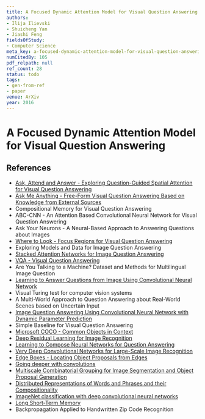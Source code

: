 ```yaml
---
title: A Focused Dynamic Attention Model for Visual Question Answering
authors:
- Ilija Ilievski
- Shuicheng Yan
- Jiashi Feng
fieldsOfStudy:
- Computer Science
meta_key: a-focused-dynamic-attention-model-for-visual-question-answering
numCitedBy: 105
pdf_relpath: null
ref_count: 28
status: todo
tags:
- gen-from-ref
- paper
venue: ArXiv
year: 2016
---
```


# A Focused Dynamic Attention Model for Visual Question Answering

## References

- [Ask, Attend and Answer - Exploring Question-Guided Spatial Attention for Visual Question Answering](./ask-attend-and-answer-exploring-question-guided-spatial-attention-for-visual-question-answering.md)
- [Ask Me Anything - Free-Form Visual Question Answering Based on Knowledge from External Sources](./ask-me-anything-free-form-visual-question-answering-based-on-knowledge-from-external-sources.md)
- Compositional Memory for Visual Question Answering
- ABC-CNN - An Attention Based Convolutional Neural Network for Visual Question Answering
- Ask Your Neurons - A Neural-Based Approach to Answering Questions about Images
- [Where to Look - Focus Regions for Visual Question Answering](./where-to-look-focus-regions-for-visual-question-answering.md)
- Exploring Models and Data for Image Question Answering
- [Stacked Attention Networks for Image Question Answering](./stacked-attention-networks-for-image-question-answering.md)
- [VQA - Visual Question Answering](./vqa-visual-question-answering.md)
- Are You Talking to a Machine? Dataset and Methods for Multilingual Image Question
- [Learning to Answer Questions from Image Using Convolutional Neural Network](./learning-to-answer-questions-from-image-using-convolutional-neural-network.md)
- Visual Turing test for computer vision systems
- A Multi-World Approach to Question Answering about Real-World Scenes based on Uncertain Input
- [Image Question Answering Using Convolutional Neural Network with Dynamic Parameter Prediction](./image-question-answering-using-convolutional-neural-network-with-dynamic-parameter-prediction.md)
- Simple Baseline for Visual Question Answering
- [Microsoft COCO - Common Objects in Context](./microsoft-coco-common-objects-in-context.md)
- [Deep Residual Learning for Image Recognition](./deep-residual-learning-for-image-recognition.md)
- [Learning to Compose Neural Networks for Question Answering](./learning-to-compose-neural-networks-for-question-answering.md)
- [Very Deep Convolutional Networks for Large-Scale Image Recognition](./very-deep-convolutional-networks-for-large-scale-image-recognition.md)
- [Edge Boxes - Locating Object Proposals from Edges](./edge-boxes-locating-object-proposals-from-edges.md)
- [Going deeper with convolutions](./going-deeper-with-convolutions.md)
- [Multiscale Combinatorial Grouping for Image Segmentation and Object Proposal Generation](./multiscale-combinatorial-grouping-for-image-segmentation-and-object-proposal-generation.md)
- [Distributed Representations of Words and Phrases and their Compositionality](./distributed-representations-of-words-and-phrases-and-their-compositionality.md)
- [ImageNet classification with deep convolutional neural networks](./imagenet-classification-with-deep-convolutional-neural-networks.md)
- [Long Short-Term Memory](./long-short-term-memory.md)
- Backpropagation Applied to Handwritten Zip Code Recognition
